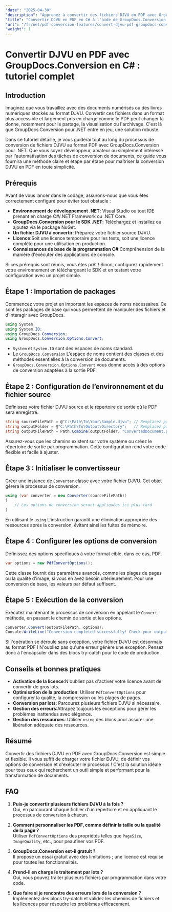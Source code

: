```yaml
---
"date": "2025-04-30"
"description": "Apprenez à convertir des fichiers DJVU en PDF avec GroupDocs.Conversion dans .NET. Suivez ce guide étape par étape pour une transformation fluide de vos documents."
"title": "Convertir DJVU en PDF en C# à l'aide de GroupDocs.Conversion &#58; un guide étape par étape"
"url": "/fr/net/pdf-conversion-features/convert-djvu-pdf-groupdocs-conversion-csharp/"
"weight": 1
---
```


# Convertir DJVU en PDF avec GroupDocs.Conversion en C# : tutoriel complet

## Introduction
Imaginez que vous travaillez avec des documents numérisés ou des livres numériques stockés au format DJVU. Convertir ces fichiers dans un format plus accessible et largement pris en charge comme le PDF peut changer la donne, notamment pour le partage, la visualisation ou l'archivage. C'est là que GroupDocs.Conversion pour .NET entre en jeu, une solution robuste.

Dans ce tutoriel détaillé, je vous guiderai tout au long du processus de conversion de fichiers DJVU au format PDF avec GroupDocs.Conversion pour .NET. Que vous soyez développeur, amateur ou simplement intéressé par l'automatisation des tâches de conversion de documents, ce guide vous fournira une méthode claire et étape par étape pour maîtriser la conversion DJVU en PDF en toute simplicité.

## Prérequis

Avant de vous lancer dans le codage, assurons-nous que vous êtes correctement configuré pour éviter tout obstacle :

- **Environnement de développement .NET**: Visual Studio ou tout IDE prenant en charge C#/.NET Framework ou .NET Core.
- **GroupDocs.Conversion pour le SDK .NET**: Téléchargez et installez ou ajoutez via le package NuGet.
- **Un fichier DJVU à convertir**: Préparez votre fichier source DJVU.
- **Licence**:Soit une licence temporaire pour les tests, soit une licence complète pour une utilisation en production.
- **Connaissances de base de la programmation C#**:Compréhension de la manière d'exécuter des applications de console.

Si ces prérequis sont réunis, vous êtes prêt ! Sinon, configurez rapidement votre environnement en téléchargeant le SDK et en testant votre configuration avec un projet simple.

## Étape 1 : Importation de packages

Commencez votre projet en important les espaces de noms nécessaires. Ce sont les packages de base qui vous permettent de manipuler des fichiers et d'interagir avec GroupDocs.

```csharp
using System;
using System.IO;
using GroupDocs.Conversion;
using GroupDocs.Conversion.Options.Convert;
```

- `System` et `System.IO` sont des espaces de noms standard.
- Le `GroupDocs.Conversion` L'espace de noms contient des classes et des méthodes essentielles à la conversion de documents.
- `GroupDocs.Conversion.Options.Convert` vous donne accès à des options de conversion adaptées à la sortie PDF.

## Étape 2 : Configuration de l’environnement et du fichier source

Définissez votre fichier DJVU source et le répertoire de sortie où le PDF sera enregistré.

```csharp
string sourceFilePath = @"C:\Path\To\Your\Sample.djvu"; // Remplacez par le chemin de votre fichier DJVU
string outputFolder = @"C:\Path\To\Output\Directory";   // Remplacez par le dossier de sortie souhaité
string outputFilePath = Path.Combine(outputFolder, "ConvertedDocument.pdf");
```

Assurez-vous que les chemins existent sur votre système ou créez le répertoire de sortie par programmation. Cette configuration rend votre code flexible et facile à ajuster.

## Étape 3 : Initialiser le convertisseur

Créer une instance de `Converter` classe avec votre fichier DJVU. Cet objet gérera le processus de conversion.

```csharp
using (var converter = new Converter(sourceFilePath))
{
    // Les options de conversion seront appliquées ici plus tard
}
```

En utilisant le `using` L'instruction garantit une élimination appropriée des ressources après la conversion, évitant ainsi les fuites de mémoire.

## Étape 4 : Configurer les options de conversion

Définissez des options spécifiques à votre format cible, dans ce cas, PDF.

```csharp
var options = new PdfConvertOptions();
```

Cette classe fournit des paramètres avancés, comme les plages de pages ou la qualité d'image, si vous en avez besoin ultérieurement. Pour une conversion de base, les valeurs par défaut suffisent.

## Étape 5 : Exécution de la conversion

Exécutez maintenant le processus de conversion en appelant le `Convert` méthode, en passant le chemin de sortie et les options.

```csharp
converter.Convert(outputFilePath, options);
Console.WriteLine("Conversion completed successfully! Check your output folder.");
```

Si l'opération se déroule sans exception, votre fichier DJVU est désormais au format PDF ! N'oubliez pas qu'une erreur génère une exception. Pensez donc à l'encapsuler dans des blocs try-catch pour le code de production.

## Conseils et bonnes pratiques

- **Activation de la licence**:N'oubliez pas d'activer votre licence avant de convertir de gros lots.
- **Optimisation de la production**: Utiliser `PdfConvertOptions` pour configurer la qualité, la compression ou les plages de pages.
- **Conversion par lots**: Parcourez plusieurs fichiers DJVU si nécessaire.
- **Gestion des erreurs**:Attrapez toujours les exceptions pour gérer les problèmes inattendus avec élégance.
- **Gestion des ressources**: Utiliser `using` des blocs pour assurer une libération adéquate des ressources.

## Résumé

Convertir des fichiers DJVU en PDF avec GroupDocs.Conversion est simple et flexible. Il vous suffit de charger votre fichier DJVU, de définir vos options de conversion et d'exécuter le processus ! C'est la solution idéale pour tous ceux qui recherchent un outil simple et performant pour la transformation de documents.

## FAQ

1. **Puis-je convertir plusieurs fichiers DJVU à la fois ?**  
Oui, en parcourant chaque fichier d'un répertoire et en appliquant le processus de conversion à chacun.

2. **Comment personnaliser les PDF, comme définir la taille ou la qualité de la page ?**  
Utiliser `PdfConvertOptions` des propriétés telles que `PageSize`, `ImageQuality`, etc., pour peaufiner vos PDF.

3. **GroupDocs.Conversion est-il gratuit ?**  
Il propose un essai gratuit avec des limitations ; une licence est requise pour toutes les fonctionnalités.

4. **Prend-il en charge le traitement par lots ?**  
Oui, vous pouvez traiter plusieurs fichiers par programmation dans votre code.

5. **Que faire si je rencontre des erreurs lors de la conversion ?**  
Implémentez des blocs try-catch et validez les chemins de fichiers et les licences pour résoudre les problèmes efficacement.